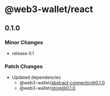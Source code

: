 # @web3-wallet/react

## 0.1.0

### Minor Changes

- release 0.1

### Patch Changes

- Updated dependencies
  - @web3-wallet/abstract-connector@0.1.0
  - @web3-wallet/store@0.1.0
